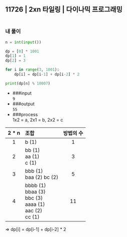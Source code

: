 ## 11726 | 2xn 타일링 | 다이나믹 프로그래밍

### <br>내 풀이
```python
n = int(input())

dp = [0] * 1001
dp[1] = 1
dp[2] = 3

for i in range(3, 1001):
    dp[i] = dp[i-1] + dp[i-2] * 2

print(dp[n] % 10007)
```
+ ###input<br>
  `9`
+ ###output<br>
  `55`
+ ###process<br>
1x2 = a, 2x1 = b, 2x2 = c      

|2 * n|조합|방법의 수|
|:---:|:---|:---:|
|1|b (1)|1|
|2|bb (1)<br>aa (1)<br>c (1)|3|
|3|bbb (1)<br>baa (2) bc (2)|5|
|4|bbbb (1)<br>bbaa (3)<br>bbc (3)<br>aaaa (1)<br>aac (2)<br>cc (1)|11|
=> dp[i] = dp[i-1] + dp[i-2] * 2
